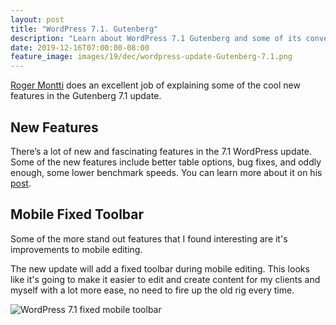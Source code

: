```yaml
---
layout: post
title: "WordPress 7.1. Gutenberg"
description: "Learn about WordPress 7.1 Gutenberg and some of its convenient new updates from Roger Montti"
date: 2019-12-16T07:00:00-08:00
feature_image: images/19/dec/wordpress-update-Gutenberg-7.1.png
---
```



[Roger Montti](https://twitter.com/martinibuster) does an excellent job of explaining some of the cool new features in the Gutenberg 7.1 update.


## New Features
There’s a lot of new and fascinating features in the 7.1 WordPress update.  Some of the new features include better table options, bug fixes, and oddly enough, some lower benchmark speeds. You can learn more about it on his [post](https://www.searchenginejournal.com/wordpress-announces-gutenberg-7-1-its-big/340097/#close).


## Mobile Fixed Toolbar
Some of the more stand out features that I found interesting are it's improvements to mobile editing.

The new update will add a fixed toolbar during mobile editing.  This looks like it's going to make it easier to edit and create content for my clients and myself with a lot more ease, no need to fire up the old rig every time.

![WordPress 7.1 fixed mobile toolbar](https://make.wordpress.org/core/files/2019/12/IMG_37A65965225E-2.jpeg)
